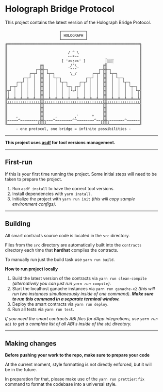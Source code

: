 # Holograph Bridge Protocol

This project contains the latest version of the Holograph Bridge Protocol.

```
                         ┌───────────┐
                         │ HOLOGRAPH │
                         └───────────┘
╔═════════════════════════════════════════════════════════════╗
║                                                             ║
║                            / ^ \                            ║
║                            ~~*~~            ¸               ║
║                         [ '<>:<>' ]         │░░░            ║
║               ╔╗           _/"\_           ╔╣               ║
║             ┌─╬╬─┐          """          ┌─╬╬─┐             ║
║          ┌─┬┘ ╠╣ └┬─┐       \_/       ┌─┬┘ ╠╣ └┬─┐          ║
║       ┌─┬┘ │  ╠╣  │ └┬─┐           ┌─┬┘ │  ╠╣  │ └┬─┐       ║
║    ┌─┬┘ │  │  ╠╣  │  │ └┬─┐     ┌─┬┘ │  │  ╠╣  │  │ └┬─┐    ║
║ ┌─┬┘ │  │  │  ╠╣  │  │  │ └┬┐ ┌┬┘ │  │  │  ╠╣  │  │  │ └┬─┐ ║
╠┬┘ │  │  │  │  ╠╣  │  │  │  │└¤┘│  │  │  │  ╠╣  │  │  │  │ └┬╣
║│  │  │  │  │  ╠╣  │  │  │  │   │  │  │  │  ╠╣  │  │  │  │  │║
╠╩══╩══╩══╩══╩══╬╬══╩══╩══╩══╩═══╩══╩══╩══╩══╬╬══╩══╩══╩══╩══╩╣
╠┴┴┴┴┴┴┴┴┴┴┴┴┴┴┴╬╬┴┴┴┴┴┴┴┴┴┴┴┴┴┴┴┴┴┴┴┴┴┴┴┴┴┴┴╬╬┴┴┴┴┴┴┴┴┴┴┴┴┴┴┴╣
║               ╠╣                           ╠╣               ║
║               ╠╣                           ╠╣               ║
║    ,          ╠╣     ,        ,'      *    ╠╣               ║
║~~~~~^~~~~~~~~┌╬╬┐~~~^~~~~~~~~^^~~~~~~~~^~~┌╬╬┐~~~~~~~^~~~~~~║
╚══════════════╩╩╩╩═════════════════════════╩╩╩╩══════════════╝
     - one protocol, one bridge = infinite possibilities -
```

---

**This project uses [asdf](https://asdf-vm.com/) for tool versions management.**

---

## First-run

If this is your first time running the project. Some initial steps will need to be taken to prepare the project.

1. Run `asdf install` to have the correct tool versions.
2. Install dependencies with `yarn install`.
3. Initialize the project with `yarn run init` _(this will copy sample environment configs)_.

---

## Building

All smart contracts source code is located in the `src` directory.

Files from the `src` directory are automatically built into the `contracts` directory each time that **hardhat** compiles the contracts.

To manually run just the build task use `yarn run build`.

**How to run project locally**

1. Build the latest version of the contracts via `yarn run clean-compile` _(alternatively you can just run `yarn run compile`)_.
2. Start the localhost ganache instances via `yarn run ganache-x2` _(this will run two instances simultaneously inside of one command)_. **_Make sure to run this command in a separate terminal window._**
3. Deploy the smart contracts via `yarn run deploy`.
4. Run all tests via `yarn run test`.

_If you need the smart contracts ABI files for dApp integrations, use `yarn run abi` to get a complete list of all ABI's inside of the `abi` directory._

---

## Making changes

**Before pushing your work to the repo, make sure to prepare your code**

At the current moment, style formatting is not directly enforced, but it will be in the future.

In preparation for that, please make use of the `yarn run prettier:fix` command to format the codebase into a universal style.
